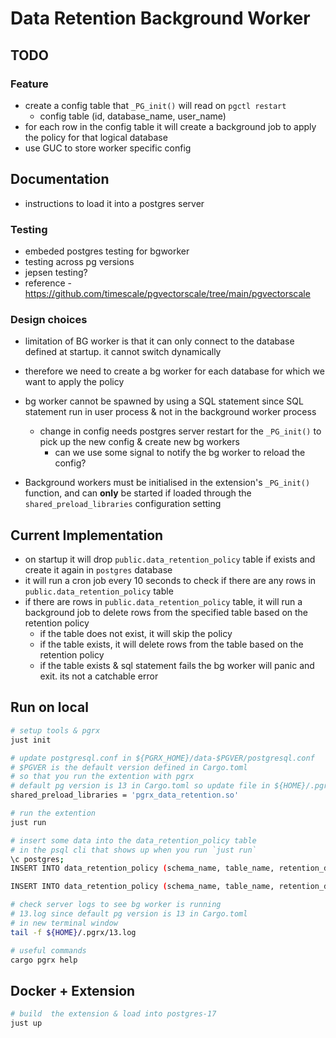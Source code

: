 # Data Retention Background Worker
## TODO
### Feature
- create a config table that `_PG_init()` will read on `pgctl restart`
  - config table (id, database_name, user_name)
- for each row in the config table it will create a background job to apply the policy for that logical database
- use GUC to store worker specific config

## Documentation
- instructions to load it into a postgres server

### Testing
- embeded postgres testing for bgworker
- testing across pg versions
- jepsen testing?
- reference - https://github.com/timescale/pgvectorscale/tree/main/pgvectorscale

### Design choices
- limitation of BG worker is that it can only connect to the database defined at startup. it cannot switch dynamically
- therefore we need to create a bg worker for each database for which we want to apply the policy
- bg worker cannot be spawned by using a SQL statement since SQL statement run in user process & not in the background worker process
  - change in config needs postgres server restart for the `_PG_init()` to pick up the new config & create new bg workers
    - can we use some signal to notify the bg worker to reload the config?

- Background workers must be initialised in the extension's `_PG_init()` function, and can **only**
    be started if loaded through the `shared_preload_libraries` configuration setting

## Current Implementation
- on startup it will drop `public.data_retention_policy` table if exists and create it again in `postgres` database
- it will run a cron job every 10 seconds to check if there are any rows in `public.data_retention_policy` table
- if there are rows in `public.data_retention_policy` table, it will run a background job to delete rows from the specified table based on the retention policy
  - if the table does not exist, it will skip the policy
  - if the table exists, it will delete rows from the table based on the retention policy
  - if the table exists & sql statement fails the bg worker will panic and exit. its not a catchable error


## Run on local

```bash
# setup tools & pgrx
just init

# update postgresql.conf in ${PGRX_HOME}/data-$PGVER/postgresql.conf
# $PGVER is the default version defined in Cargo.toml
# so that you run the extention with pgrx
# default pg version is 13 in Cargo.toml so update file in ${HOME}/.pgrx/data-13/postgresql.conf
shared_preload_libraries = 'pgrx_data_retention.so'

# run the extention
just run

# insert some data into the data_retention_policy table
# in the psql cli that shows up when you run `just run`
\c postgres;
INSERT INTO data_retention_policy (schema_name, table_name, retention_days, timestamp_column_name, batch_size, cron_schedule) VALUES ('public', 'user_logs', 30, 'created_at', 1000, '0 0 * * *');

INSERT INTO data_retention_policy (schema_name, table_name, retention_days, timestamp_column_name, batch_size, cron_schedule) VALUES ('public', 'events', 90, 'created_at', 500, '0 0 * * *');

# check server logs to see bg worker is running
# 13.log since default pg version is 13 in Cargo.toml
# in new terminal window
tail -f ${HOME}/.pgrx/13.log
```

```bash
# useful commands
cargo pgrx help
```

## Docker + Extension
```bash
# build  the extension & load into postgres-17
just up
```
